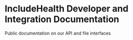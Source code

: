 # IncludeHealth Developer and Integration Documentation
Public documentation on our API and file interfaces
